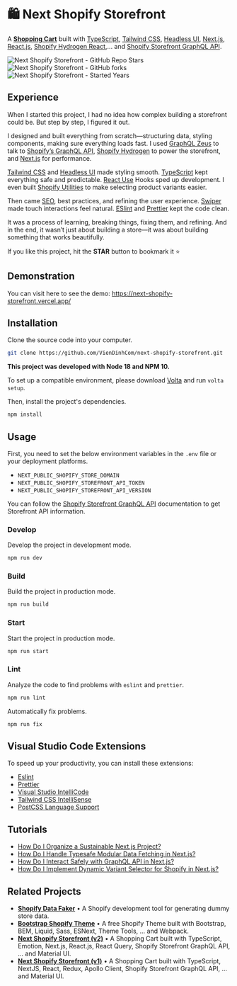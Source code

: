 # 🛍 Next Shopify Storefront

A **[Shopping Cart](https://github.com/Maxvien/next-shopify-storefront)** built with
[TypeScript](https://www.typescriptlang.org), [Tailwind CSS](https://tailwindcss.com),
[Headless UI](https://headlessui.com), [Next.js](https://nextjs.org), [React.js](https://react.dev),
[Shopify Hydrogen React](https://shopify.dev/docs/api/hydrogen-react),... and
[Shopify Storefront GraphQL API](https://shopify.dev/docs/api/storefront).

![Next Shopify Storefront - GitHub Repo Stars](https://img.shields.io/github/stars/maxvien/next-shopify-storefront?label=Stars)
![Next Shopify Storefront - GitHub forks](https://img.shields.io/github/forks/maxvien/next-shopify-storefront?label=Forks)
![Next Shopify Storefront - Started Years](https://img.shields.io/badge/Since-2019-blue?style=flat)

## Experience

When I started this project, I had no idea how complex building a storefront could be. But step by step, I figured it
out.

I designed and built everything from scratch—structuring data, styling components, making sure everything loads fast. I
used [GraphQL Zeus](https://github.com/graphql-editor/graphql-zeus) to talk to
[Shopify’s GraphQL API](https://shopify.dev/docs/api/storefront),
[Shopify Hydrogen](https://shopify.dev/docs/custom-storefronts/hydrogen-react) to power the storefront, and
[Next.js](https://nextjs.org) for performance.

[Tailwind CSS](https://tailwindcss.com/) and [Headless UI](https://headlessui.com/) made styling smooth.
[TypeScript](https://www.typescriptlang.org/) kept everything safe and predictable.
[React Use](https://github.com/streamich/react-use) Hooks sped up development. I even built
[Shopify Utilities](https://www.npmjs.com/package/@maxvien/shopify) to make selecting product variants easier.

Then came [SEO](https://www.npmjs.com/package/next-seo), best practices, and refining the user experience.
[Swiper](https://swiperjs.com/) made touch interactions feel natural. [ESlint](https://eslint.org/) and
[Prettier](https://prettier.io/) kept the code clean.

It was a process of learning, breaking things, fixing them, and refining. And in the end, it wasn’t just about building
a store—it was about building something that works beautifully.

If you like this project, hit the **STAR** button to bookmark it ⭐️

## Demonstration

You can visit here to see the demo: https://next-shopify-storefront.vercel.app/

## Installation

Clone the source code into your computer.

```bash
git clone https://github.com/VienDinhCom/next-shopify-storefront.git
```

**This project was developed with Node 18 and NPM 10.**<br>

To set up a compatible environment, please download [Volta](https://github.com/volta-cli/volta) and run `volta setup`.

Then, install the project's dependencies.

```bash
npm install
```

## Usage

First, you need to set the below environment variables in the `.env` file or your deployment platforms.

- `NEXT_PUBLIC_SHOPIFY_STORE_DOMAIN`
- `NEXT_PUBLIC_SHOPIFY_STOREFRONT_API_TOKEN`
- `NEXT_PUBLIC_SHOPIFY_STOREFRONT_API_VERSION`

You can follow the [Shopify Storefront GraphQL API](https://shopify.dev/api/storefront/getting-started) documentation to
get Storefront API information.

### Develop

Develop the project in development mode.

```bash
npm run dev
```

### Build

Build the project in production mode.

```bash
npm run build
```

### Start

Start the project in production mode.

```bash
npm run start
```

### Lint

Analyze the code to find problems with `eslint` and `prettier`.

```bash
npm run lint
```

Automatically fix problems.

```bash
npm run fix
```

## Visual Studio Code Extensions

To speed up your productivity, you can install these extensions:

- [Eslint](https://marketplace.visualstudio.com/items?itemName=dbaeumer.vscode-eslint)
- [Prettier](https://marketplace.visualstudio.com/items?itemName=esbenp.prettier-vscode)
- [Visual Studio IntelliCode](https://marketplace.visualstudio.com/items?itemName=VisualStudioExptTeam.vscodeintellicode)
- [Tailwind CSS IntelliSense](https://marketplace.visualstudio.com/items?itemName=bradlc.vscode-tailwindcss)
- [PostCSS Language Support](https://marketplace.visualstudio.com/items?itemName=csstools.postcss)

## Tutorials

- [How Do I Organize a Sustainable Next.js Project?](https://github.com/Maxvien/next-shopify-storefront/issues/68)
- [How Do I Handle Typesafe Modular Data Fetching in Next.js?](https://github.com/Maxvien/next-shopify-storefront/issues/69)
- [How Do I Interact Safely with GraphQL API in Next.js?](https://github.com/Maxvien/next-shopify-storefront/issues/70)
- [How Do I Implement Dynamic Variant Selector for Shopify in Next.js?](https://github.com/Maxvien/next-shopify-storefront/issues/71)

## Related Projects

- **[Shopify Data Faker](https://github.com/Maxvien/shopify-data-faker)** • A Shopify development tool for generating
  dummy store data.
- **[Bootstrap Shopify Theme](https://github.com/Maxvien/bootstrap-shopify-theme/tree/v1)** • A free Shopify Theme built
  with Bootstrap, BEM, Liquid, Sass, ESNext, Theme Tools, ... and Webpack.
- **[Next Shopify Storefront (v2)](https://github.com/Maxvien/next-shopify-storefront/tree/v2)** • A Shopping Cart built
  with TypeScript, Emotion, Next.js, React.js, React Query, Shopify Storefront GraphQL API, ... and Material UI.
- **[Next Shopify Storefront (v1)](https://github.com/Maxvien/next-shopify-storefront/tree/v1)** • A Shopping Cart built
  with TypeScript, NextJS, React, Redux, Apollo Client, Shopify Storefront GraphQL API, ... and Material UI.
